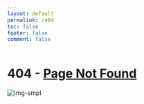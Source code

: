 ```yaml
---
layout: default
permalink: /404
toc: false
footer: false
comment: false
---
```


# 404 - [Page Not Found](/src/assets/img/1.mp4)

![img-smpl]({{site.url}}{{site.baseurl}}/src/assets/img/tumblr.jpg)

